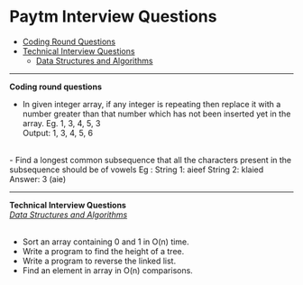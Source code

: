 
# Paytm Interview Questions
* [Coding Round Questions](#coding)
* [Technical Interview Questions](#tech)
   * [Data Structures and Algorithms](#dsalg)
____
<b name="coding">Coding round questions</b><br/>
- In given integer array, if any integer is repeating then replace it with a number greater than that number which has not been inserted yet in the array. 
Eg. 1, 3, 4, 5, 3       
Output: 1, 3, 4, 5, 6
<br/>
- Find a longest common subsequence that all the characters present in the subsequence should be of vowels
Eg : String 1: aieef     String 2: klaied     
Answer: 3 (aie)

----
<b name="tech">Technical Interview Questions</b>
<br/>
<i><u name="dsalg">Data Structures and Algorithms</u></i>
<br/>
<br/>
- Sort an array containing 0 and 1 in O(n) time.
- Write a program to find the height of a tree.
- Write a program to reverse the linked list.
- Find an element in array in O(n) comparisons.
